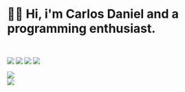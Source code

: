 <h1>👨‍💻 Hi, i'm Carlos Daniel and a programming enthusiast.</h1>
<br>

<p>
  <img src="https://img.shields.io/badge/-HTML-orange?style=for-the-badge&logo=html5&logoColor=white">
  <img src="https://img.shields.io/badge/-CSS-blue?style=for-the-badge&logo=css3&logoColor=white">
  <img src="https://img.shields.io/badge/-Javascript-yellow?style=for-the-badge&logo=Javascript&logoColor=white">
  <img src="https://img.shields.io/badge/-Python-3b5998?style=for-the-badge&logo=Python&logoColor=white">
</p>

<a href="https://github.com/anuraghazra/github-readme-stats">
  <img src="https://github-readme-stats.vercel.app/api/?username=z3ox1s&theme=dark" /><br>
  <img src="https://github-readme-stats.vercel.app/api/top-langs/?username=z3ox1s&layout=compact" />
</a>
